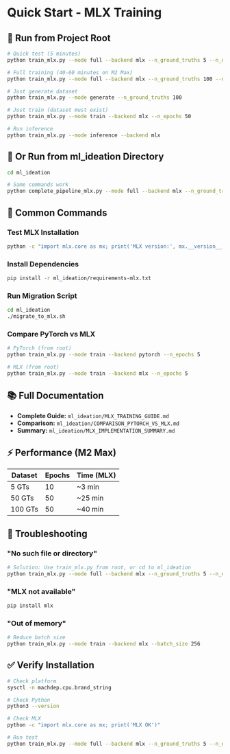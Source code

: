 # Quick Start - MLX Training

## 🚀 Run from Project Root

```bash
# Quick test (5 minutes)
python train_mlx.py --mode full --backend mlx --n_ground_truths 5 --n_epochs 10

# Full training (40-60 minutes on M2 Max)
python train_mlx.py --mode full --backend mlx --n_ground_truths 100 --n_epochs 50

# Just generate dataset
python train_mlx.py --mode generate --n_ground_truths 100

# Just train (dataset must exist)
python train_mlx.py --mode train --backend mlx --n_epochs 50

# Run inference
python train_mlx.py --mode inference --backend mlx
```

## 📁 Or Run from ml_ideation Directory

```bash
cd ml_ideation

# Same commands work
python complete_pipeline_mlx.py --mode full --backend mlx --n_ground_truths 5 --n_epochs 10
```

## 🎯 Common Commands

### Test MLX Installation
```bash
python -c "import mlx.core as mx; print('MLX version:', mx.__version__)"
```

### Install Dependencies
```bash
pip install -r ml_ideation/requirements-mlx.txt
```

### Run Migration Script
```bash
cd ml_ideation
./migrate_to_mlx.sh
```

### Compare PyTorch vs MLX
```bash
# PyTorch (from root)
python train_mlx.py --mode train --backend pytorch --n_epochs 5

# MLX (from root)
python train_mlx.py --mode train --backend mlx --n_epochs 5
```

## 📚 Full Documentation

- **Complete Guide:** `ml_ideation/MLX_TRAINING_GUIDE.md`
- **Comparison:** `ml_ideation/COMPARISON_PYTORCH_VS_MLX.md`
- **Summary:** `ml_ideation/MLX_IMPLEMENTATION_SUMMARY.md`

## ⚡ Performance (M2 Max)

| Dataset | Epochs | Time (MLX) |
|---------|--------|------------|
| 5 GTs | 10 | ~3 min |
| 50 GTs | 50 | ~25 min |
| 100 GTs | 50 | ~40 min |

## 🐛 Troubleshooting

### "No such file or directory"
```bash
# Solution: Use train_mlx.py from root, or cd to ml_ideation
python train_mlx.py --mode full --backend mlx --n_ground_truths 5 --n_epochs 10
```

### "MLX not available"
```bash
pip install mlx
```

### "Out of memory"
```bash
# Reduce batch size
python train_mlx.py --mode train --backend mlx --batch_size 256
```

## ✅ Verify Installation

```bash
# Check platform
sysctl -n machdep.cpu.brand_string

# Check Python
python3 --version

# Check MLX
python -c "import mlx.core as mx; print('MLX OK')"

# Run test
python train_mlx.py --mode full --backend mlx --n_ground_truths 5 --n_epochs 10
```
